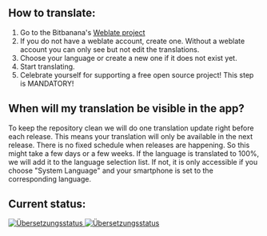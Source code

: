 ## How to translate:

1. Go to the Bitbanana's [Weblate project][weblateproject]
2. If you do not have a weblate account, create one. Without a weblate account you can only see but not edit the translations.
3. Choose your language or create a new one if it does not exist yet.
4. Start translating.
5. Celebrate yourself for supporting a free open source project! This step is MANDATORY!


## When will my translation be visible in the app?

To keep the repository clean we will do one translation update right before each release. This means your translation will only be available in the next release. There is no fixed schedule when releases are happening.
So this might take a few days or a few weeks.
If the language is translated to 100%, we will add it to the language selection list. If not, it is only accessible if you choose "System Language" and your smartphone is set to the corresponding language.

## Current status:

<a href="https://hosted.weblate.org/engage/bitbanana/">
<img src="https://hosted.weblate.org/widgets/bitbanana/-/287x66-white.png" alt="Übersetzungsstatus" />
</a>

<a href="https://hosted.weblate.org/engage/bitbanana/">
<img src="https://hosted.weblate.org/widgets/bitbanana/-/horizontal-auto.svg" alt="Übersetzungsstatus" />
</a>

[weblateproject]: https://hosted.weblate.org/projects/bitbanana/app-strings/